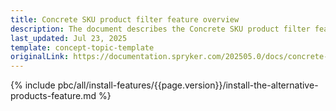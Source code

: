 ```yaml
---
title: Concrete SKU product filter feature overview
description: The document describes the Concrete SKU product filter feature.
last_updated: Jul 23, 2025
template: concept-topic-template
originalLink: https://documentation.spryker.com/202505.0/docs/concrete-sku-product-filter-feature-overview
---
```


{% include pbc/all/install-features/{{page.version}}/install-the-alternative-products-feature.md %} <!-- To edit, see /_includes/pbc/all/install-features/202505.0/install-the-concrete-sku-filter-feature.md -->

